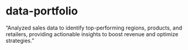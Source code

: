 # data-portfolio
“Analyzed sales data to identify top-performing regions, products, and retailers, providing actionable insights to boost revenue and optimize strategies.”
